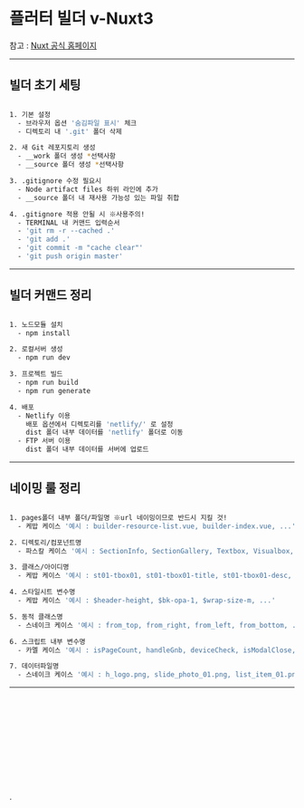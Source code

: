 # 플러터 빌더 v-Nuxt3

참고 : [Nuxt 공식 홈페이지](https://nuxt.com/docs/getting-started/introduction)

<hr>

## 빌더 초기 세팅
```bash

1. 기본 설정
  - 브라우저 옵션 '숨김파일 표시' 체크
  - 디렉토리 내 '.git' 폴더 삭제

2. 새 Git 레포지토리 생성
  - __work 폴더 생성 *선택사항
  - __source 폴더 생성 *선택사항

3. .gitignore 수정 필요시
  - Node artifact files 하위 라인에 추가
  - __source 폴더 내 재사용 가능성 있는 파일 취합

4. .gitignore 적용 안될 시 ※사용주의!
  - TERMINAL 내 커맨드 입력순서
  - 'git rm -r --cached .'
  - 'git add .'
  - 'git commit -m "cache clear"'
  - 'git push origin master'

```

<hr>

## 빌더 커맨드 정리

```bash

1. 노드모듈 설치
  - npm install

2. 로컬서버 생성
  - npm run dev

3. 프로젝트 빌드
  - npm run build
  - npm run generate

4. 배포
  - Netlify 이용
    배포 옵션에서 디렉토리를 'netlify/' 로 설정
    dist 폴더 내부 데이터를 'netlify' 폴더로 이동
  - FTP 서버 이용
    dist 폴더 내부 데이터를 서버에 업로드

```

<hr>

## 네이밍 룰 정리

```bash

1. pages폴더 내부 폴더/파일명 ※url 네이밍이므로 반드시 지킬 것!
  - 케밥 케이스 '예시 : builder-resource-list.vue, builder-index.vue, ...'

2. 디렉토리/컴포넌트명
  - 파스칼 케이스 '예시 : SectionInfo, SectionGallery, Textbox, Visualbox, ...'

3. 클래스/아이디명
  - 케밥 케이스 '예시 : st01-tbox01, st01-tbox01-title, st01-tbox01-desc, ...'

4. 스타일시트 변수명
  - 케밥 케이스 '예시 : $header-height, $bk-opa-1, $wrap-size-m, ...'

5. 동적 클래스명
  - 스네이크 케이스 '예시 : from_top, from_right, from_left, from_bottom, ...'

6. 스크립트 내부 변수명 
  - 카멜 케이스 '예시 : isPageCount, handleGnb, deviceCheck, isModalClose, ...'

7. 데이터파일명
  - 스네이크 케이스 '예시 : h_logo.png, slide_photo_01.png, list_item_01.png, ...'

```
<hr>
<br><br><br><br><br><br><br><br><br><br>
.
